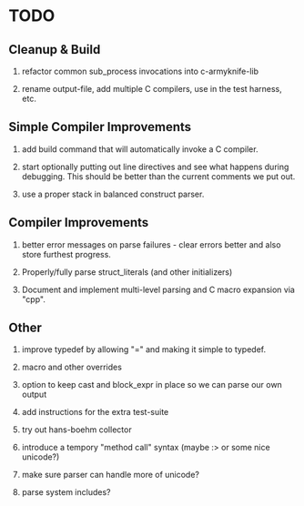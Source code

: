 # TODO

## Cleanup & Build

1. refactor common sub_process invocations into c-armyknife-lib

1. rename output-file, add multiple C compilers, use in the test
   harness, etc.

## Simple Compiler Improvements

1. add build command that will automatically invoke a C compiler.

1. start optionally putting out line directives and see what happens
   during debugging. This should be better than the current comments
   we put out.

1. use a proper stack in balanced construct parser.

## Compiler Improvements

1. better error messages on parse failures - clear errors better and
   also store furthest progress.

1. Properly/fully parse struct_literals (and other initializers)

1. Document and implement multi-level parsing and C macro expansion
   via "cpp".

## Other

1. improve typedef by allowing "=" and making it simple to typedef.

1. macro and other overrides

1. option to keep cast and block_expr in place so we can parse our own
   output

1. add instructions for the extra test-suite

1. try out hans-boehm collector

1. introduce a tempory "method call" syntax (maybe :> or some nice
   unicode?)

1. make sure parser can handle more of unicode?

1. parse system includes?
